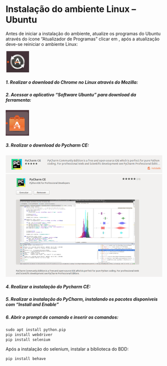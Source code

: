 
# Instalação do ambiente Linux –Ubuntu

Antes de iniciar a instalação do ambiente, atualize os programas do Ubuntu através do ícone “Atualizador de Programas” clicar em <Instalar agora>, após a atualização deve-se reiniciar o ambiente Linux:

<div align="left">
    <img width="75" heigth="75" src="https://github.com/IMeinen/automacao_emu/blob/master/images/atualizaor.png">
</div>

##### 1. Realizar o download do Chrome no Linux através do Mozilla:
    
##### 2. Acessar o aplicativo “Software Ubuntu” para download da ferramenta:
<div align="left">
    <img width="75" heigth="75" src="https://github.com/IMeinen/automacao_emu/blob/master/images/aplicativos.png">
</div>

##### 3. Realizar o download do Pycharm CE:
<div align="center">
    <img width="750" heigth="550" src="https://github.com/IMeinen/automacao_emu/blob/master/images/pycharm1.png">
</div>

<div align="center">
    <img width="750" heigth="550" src="https://github.com/IMeinen/automacao_emu/blob/master/images/pycharm2.png">
</div>

##### 4. Realizar a instalação do Pycharm CE:

##### 5. Realizar a instalação do PyCharm, instalando os pacotes disponíveis com “Install and Enable”

##### 6. Abrir o prompt de comando e inserir os comandos:
  
    sudo apt install python.pip
    pip install webdriver
    pip install selenium
  
 Após a instalação do selenium, instalar a biblioteca do BDD:
 
    pip install behave





